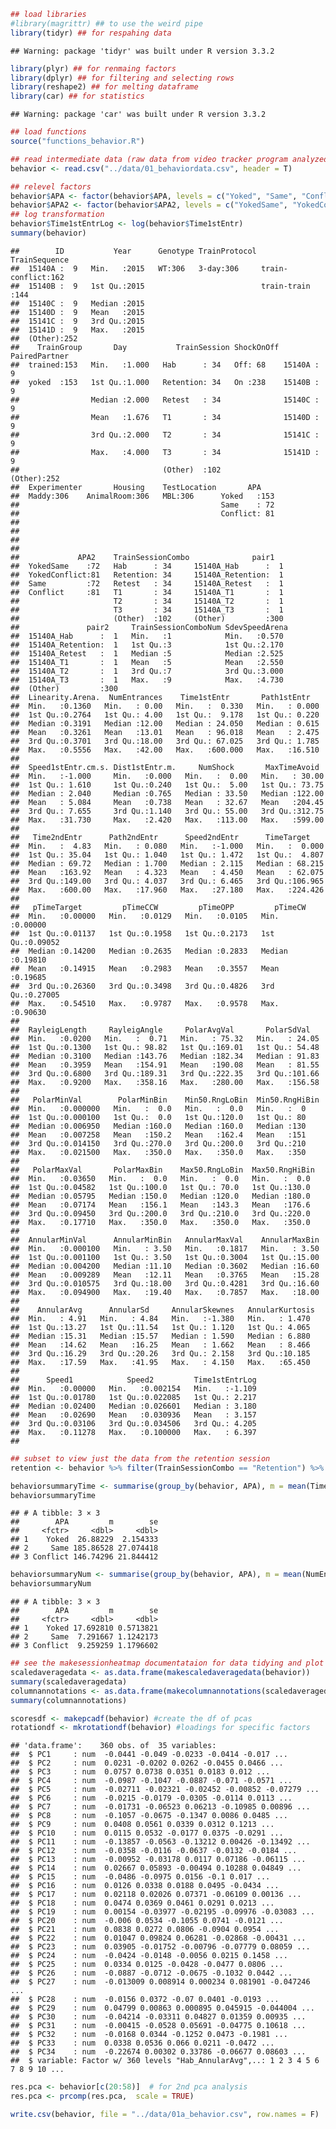 ``` r
## load libraries 
#library(magrittr) ## to use the weird pipe
library(tidyr) ## for respahing data
```

    ## Warning: package 'tidyr' was built under R version 3.3.2

``` r
library(plyr) ## for renmaing factors
library(dplyr) ## for filtering and selecting rows
library(reshape2) ## for melting dataframe
library(car) ## for statistics
```

    ## Warning: package 'car' was built under R version 3.3.2

``` r
## load functions 
source("functions_behavior.R")
```

``` r
## read intermediate data (raw data from video tracker program analyzed in matlab)
behavior <- read.csv("../data/01_behaviordata.csv", header = T)

## relevel factors
behavior$APA <- factor(behavior$APA, levels = c("Yoked", "Same", "Conflict"))
behavior$APA2 <- factor(behavior$APA2, levels = c("YokedSame", "YokedConflict","Same", "Conflict"))
## log transformation 
behavior$Time1stEntrLog <- log(behavior$Time1stEntr) 
summary(behavior)
```

    ##        ID           Year      Genotype TrainProtocol        TrainSequence
    ##  15140A :  9   Min.   :2015   WT:306   3-day:306     train-conflict:162  
    ##  15140B :  9   1st Qu.:2015                          train-train   :144  
    ##  15140C :  9   Median :2015                                              
    ##  15140D :  9   Mean   :2015                                              
    ##  15141C :  9   3rd Qu.:2015                                              
    ##  15141D :  9   Max.   :2015                                              
    ##  (Other):252                                                             
    ##    TrainGroup       Day           TrainSession ShockOnOff PairedPartner
    ##  trained:153   Min.   :1.000   Hab      : 34   Off: 68    15140A :  9  
    ##  yoked  :153   1st Qu.:1.000   Retention: 34   On :238    15140B :  9  
    ##                Median :2.000   Retest   : 34              15140C :  9  
    ##                Mean   :1.676   T1       : 34              15140D :  9  
    ##                3rd Qu.:2.000   T2       : 34              15141C :  9  
    ##                Max.   :4.000   T3       : 34              15141D :  9  
    ##                                (Other)  :102              (Other):252  
    ##  Experimenter       Housing    TestLocation       APA     
    ##  Maddy:306    AnimalRoom:306   MBL:306      Yoked   :153  
    ##                                             Same    : 72  
    ##                                             Conflict: 81  
    ##                                                           
    ##                                                           
    ##                                                           
    ##                                                           
    ##             APA2    TrainSessionCombo              pair1    
    ##  YokedSame    :72   Hab      : 34     15140A_Hab      :  1  
    ##  YokedConflict:81   Retention: 34     15140A_Retention:  1  
    ##  Same         :72   Retest   : 34     15140A_Retest   :  1  
    ##  Conflict     :81   T1       : 34     15140A_T1       :  1  
    ##                     T2       : 34     15140A_T2       :  1  
    ##                     T3       : 34     15140A_T3       :  1  
    ##                     (Other)  :102     (Other)         :300  
    ##               pair2     TrainSessionComboNum SdevSpeedArena 
    ##  15140A_Hab      :  1   Min.   :1            Min.   :0.570  
    ##  15140A_Retention:  1   1st Qu.:3            1st Qu.:2.170  
    ##  15140A_Retest   :  1   Median :5            Median :2.525  
    ##  15140A_T1       :  1   Mean   :5            Mean   :2.550  
    ##  15140A_T2       :  1   3rd Qu.:7            3rd Qu.:3.000  
    ##  15140A_T3       :  1   Max.   :9            Max.   :4.730  
    ##  (Other)         :300                                       
    ##  Linearity.Arena.  NumEntrances    Time1stEntr       Path1stEntr    
    ##  Min.   :0.1360   Min.   : 0.00   Min.   :  0.330   Min.   : 0.000  
    ##  1st Qu.:0.2764   1st Qu.: 4.00   1st Qu.:  9.178   1st Qu.: 0.220  
    ##  Median :0.3191   Median :12.00   Median : 24.050   Median : 0.615  
    ##  Mean   :0.3261   Mean   :13.01   Mean   : 96.018   Mean   : 2.475  
    ##  3rd Qu.:0.3701   3rd Qu.:18.00   3rd Qu.: 67.025   3rd Qu.: 1.785  
    ##  Max.   :0.5556   Max.   :42.00   Max.   :600.000   Max.   :16.510  
    ##                                                                     
    ##  Speed1stEntr.cm.s. Dist1stEntr.m.     NumShock       MaxTimeAvoid   
    ##  Min.   :-1.000     Min.   :0.000   Min.   :  0.00   Min.   : 30.00  
    ##  1st Qu.: 1.610     1st Qu.:0.240   1st Qu.:  5.00   1st Qu.: 73.75  
    ##  Median : 2.040     Median :0.765   Median : 33.50   Median :122.00  
    ##  Mean   : 5.084     Mean   :0.738   Mean   : 32.67   Mean   :204.45  
    ##  3rd Qu.: 7.655     3rd Qu.:1.140   3rd Qu.: 55.00   3rd Qu.:312.75  
    ##  Max.   :31.730     Max.   :2.420   Max.   :113.00   Max.   :599.00  
    ##                                                                      
    ##   Time2ndEntr      Path2ndEntr      Speed2ndEntr      TimeTarget     
    ##  Min.   :  4.83   Min.   : 0.080   Min.   :-1.000   Min.   :  0.000  
    ##  1st Qu.: 35.04   1st Qu.: 1.040   1st Qu.: 1.472   1st Qu.:  4.807  
    ##  Median : 69.72   Median : 1.700   Median : 2.115   Median : 68.215  
    ##  Mean   :163.92   Mean   : 4.323   Mean   : 4.450   Mean   : 62.075  
    ##  3rd Qu.:149.00   3rd Qu.: 4.037   3rd Qu.: 6.465   3rd Qu.:106.965  
    ##  Max.   :600.00   Max.   :17.960   Max.   :27.180   Max.   :224.426  
    ##                                                                      
    ##   pTimeTarget         pTimeCCW         pTimeOPP         pTimeCW       
    ##  Min.   :0.00000   Min.   :0.0129   Min.   :0.0105   Min.   :0.00000  
    ##  1st Qu.:0.01137   1st Qu.:0.1958   1st Qu.:0.2173   1st Qu.:0.09052  
    ##  Median :0.14200   Median :0.2635   Median :0.2833   Median :0.19810  
    ##  Mean   :0.14915   Mean   :0.2983   Mean   :0.3557   Mean   :0.19685  
    ##  3rd Qu.:0.26360   3rd Qu.:0.3498   3rd Qu.:0.4826   3rd Qu.:0.27005  
    ##  Max.   :0.54510   Max.   :0.9787   Max.   :0.9578   Max.   :0.90630  
    ##                                                                       
    ##  RayleigLength     RayleigAngle     PolarAvgVal       PolarSdVal    
    ##  Min.   :0.0200   Min.   :  0.71   Min.   : 75.32   Min.   : 24.05  
    ##  1st Qu.:0.1300   1st Qu.: 98.82   1st Qu.:169.01   1st Qu.: 54.48  
    ##  Median :0.3100   Median :143.76   Median :182.34   Median : 91.83  
    ##  Mean   :0.3959   Mean   :154.91   Mean   :190.08   Mean   : 81.55  
    ##  3rd Qu.:0.6800   3rd Qu.:189.31   3rd Qu.:222.35   3rd Qu.:101.66  
    ##  Max.   :0.9200   Max.   :358.16   Max.   :280.00   Max.   :156.58  
    ##                                                                     
    ##   PolarMinVal        PolarMinBin    Min50.RngLoBin  Min50.RngHiBin
    ##  Min.   :0.000000   Min.   :  0.0   Min.   :  0.0   Min.   :  0   
    ##  1st Qu.:0.000100   1st Qu.:  0.0   1st Qu.:120.0   1st Qu.: 80   
    ##  Median :0.006950   Median :160.0   Median :160.0   Median :130   
    ##  Mean   :0.007258   Mean   :150.2   Mean   :162.4   Mean   :151   
    ##  3rd Qu.:0.014150   3rd Qu.:270.0   3rd Qu.:200.0   3rd Qu.:210   
    ##  Max.   :0.021500   Max.   :350.0   Max.   :350.0   Max.   :350   
    ##                                                                   
    ##   PolarMaxVal       PolarMaxBin    Max50.RngLoBin  Max50.RngHiBin 
    ##  Min.   :0.03650   Min.   :  0.0   Min.   :  0.0   Min.   :  0.0  
    ##  1st Qu.:0.04582   1st Qu.:100.0   1st Qu.: 70.0   1st Qu.:130.0  
    ##  Median :0.05795   Median :150.0   Median :120.0   Median :180.0  
    ##  Mean   :0.07174   Mean   :156.1   Mean   :143.3   Mean   :176.6  
    ##  3rd Qu.:0.09450   3rd Qu.:200.0   3rd Qu.:210.0   3rd Qu.:220.0  
    ##  Max.   :0.17710   Max.   :350.0   Max.   :350.0   Max.   :350.0  
    ##                                                                   
    ##  AnnularMinVal      AnnularMinBin   AnnularMaxVal    AnnularMaxBin  
    ##  Min.   :0.000100   Min.   : 3.50   Min.   :0.1817   Min.   : 3.50  
    ##  1st Qu.:0.001100   1st Qu.: 3.50   1st Qu.:0.3004   1st Qu.:15.00  
    ##  Median :0.004200   Median :11.10   Median :0.3602   Median :16.60  
    ##  Mean   :0.009289   Mean   :12.11   Mean   :0.3765   Mean   :15.28  
    ##  3rd Qu.:0.010575   3rd Qu.:18.00   3rd Qu.:0.4281   3rd Qu.:16.60  
    ##  Max.   :0.094900   Max.   :19.40   Max.   :0.7857   Max.   :18.00  
    ##                                                                     
    ##    AnnularAvg      AnnularSd     AnnularSkewnes   AnnularKurtosis 
    ##  Min.   : 4.91   Min.   : 4.84   Min.   :-1.380   Min.   : 1.470  
    ##  1st Qu.:13.27   1st Qu.:11.54   1st Qu.: 1.120   1st Qu.: 4.065  
    ##  Median :15.31   Median :15.57   Median : 1.590   Median : 6.880  
    ##  Mean   :14.62   Mean   :16.25   Mean   : 1.662   Mean   : 8.466  
    ##  3rd Qu.:16.29   3rd Qu.:20.26   3rd Qu.: 2.158   3rd Qu.:10.185  
    ##  Max.   :17.59   Max.   :41.95   Max.   : 4.150   Max.   :65.450  
    ##                                                                   
    ##      Speed1            Speed2         Time1stEntrLog  
    ##  Min.   :0.00000   Min.   :0.002154   Min.   :-1.109  
    ##  1st Qu.:0.01780   1st Qu.:0.022085   1st Qu.: 2.217  
    ##  Median :0.02400   Median :0.026601   Median : 3.180  
    ##  Mean   :0.02690   Mean   :0.030936   Mean   : 3.157  
    ##  3rd Qu.:0.03106   3rd Qu.:0.034506   3rd Qu.: 4.205  
    ##  Max.   :0.11278   Max.   :0.100000   Max.   : 6.397  
    ## 

``` r
## subset to view just the data from the retention session
retention <- behavior %>% filter(TrainSessionCombo == "Retention") %>%  droplevels() 
```

``` r
behaviorsummaryTime <- summarise(group_by(behavior, APA), m = mean(Time1stEntr), se = sd(Time1stEntr)/sqrt(length(Time1stEntr)))
behaviorsummaryTime
```

    ## # A tibble: 3 × 3
    ##        APA         m        se
    ##     <fctr>     <dbl>     <dbl>
    ## 1    Yoked  26.88229  2.154333
    ## 2     Same 185.86528 27.074418
    ## 3 Conflict 146.74296 21.844412

``` r
behaviorsummaryNum <- summarise(group_by(behavior, APA), m = mean(NumEntrances), se = sd(NumEntrances)/sqrt(length(NumEntrances)))
behaviorsummaryNum
```

    ## # A tibble: 3 × 3
    ##        APA         m        se
    ##     <fctr>     <dbl>     <dbl>
    ## 1    Yoked 17.692810 0.5713821
    ## 2     Same  7.291667 1.1242173
    ## 3 Conflict  9.259259 1.1796602

``` r
## see the makesessionheatmap documentataion for data tidying and plot specifications
scaledaveragedata <- as.data.frame(makescaledaveragedata(behavior))
summary(scaledaveragedata)
columnannotations <- as.data.frame(makecolumnannotations(scaledaveragedata))
summary(columnannotations)
```

``` r
scoresdf <- makepcadf(behavior) #create the df of pcas
rotationdf <- mkrotationdf(behavior) #loadings for specific factors
```

    ## 'data.frame':    360 obs. of  35 variables:
    ##  $ PC1     : num  -0.0441 -0.049 -0.0233 -0.0414 -0.017 ...
    ##  $ PC2     : num  0.0231 -0.0202 0.0262 -0.0455 0.0466 ...
    ##  $ PC3     : num  0.0757 0.0738 0.0351 0.0183 0.012 ...
    ##  $ PC4     : num  -0.0987 -0.1047 -0.0887 -0.071 -0.0571 ...
    ##  $ PC5     : num  -0.02711 -0.02321 -0.02452 -0.00852 -0.07279 ...
    ##  $ PC6     : num  -0.0215 -0.0179 -0.0305 -0.0114 0.0113 ...
    ##  $ PC7     : num  -0.01731 -0.06523 0.06213 -0.10985 0.00896 ...
    ##  $ PC8     : num  -0.1057 -0.0675 -0.1347 0.0086 0.0485 ...
    ##  $ PC9     : num  0.0408 0.0561 0.0339 0.0312 0.1213 ...
    ##  $ PC10    : num  0.0115 0.0532 -0.0177 0.0375 -0.0291 ...
    ##  $ PC11    : num  -0.13857 -0.0563 -0.13212 0.00426 -0.13492 ...
    ##  $ PC12    : num  -0.0358 -0.0116 -0.0637 -0.0132 -0.0184 ...
    ##  $ PC13    : num  -0.00952 -0.03178 0.0117 0.07186 -0.06115 ...
    ##  $ PC14    : num  0.02667 0.05893 -0.00494 0.10288 0.04849 ...
    ##  $ PC15    : num  -0.0486 -0.0975 0.0156 -0.1 0.017 ...
    ##  $ PC16    : num  0.0126 0.0338 0.0188 0.0495 -0.0434 ...
    ##  $ PC17    : num  0.02118 0.02026 0.07371 -0.06109 0.00136 ...
    ##  $ PC18    : num  0.0474 0.0369 0.0461 0.0291 0.0213 ...
    ##  $ PC19    : num  0.00154 -0.03977 -0.02195 -0.09976 -0.03083 ...
    ##  $ PC20    : num  -0.006 0.0534 -0.1055 0.0741 -0.0121 ...
    ##  $ PC21    : num  0.0838 0.0272 0.0806 -0.0904 0.0954 ...
    ##  $ PC22    : num  0.01047 0.09824 0.06281 -0.02868 -0.00431 ...
    ##  $ PC23    : num  0.03905 -0.01752 -0.00796 -0.07779 0.08059 ...
    ##  $ PC24    : num  -0.0424 -0.0148 -0.0056 0.0215 0.1458 ...
    ##  $ PC25    : num  0.0334 0.0125 -0.0428 -0.0477 0.0806 ...
    ##  $ PC26    : num  -0.0887 -0.0712 -0.0675 -0.1032 0.0442 ...
    ##  $ PC27    : num  -0.013009 0.008914 0.000234 0.081901 -0.047246 ...
    ##  $ PC28    : num  -0.0156 0.0372 -0.07 0.0401 -0.0193 ...
    ##  $ PC29    : num  0.04799 0.00863 0.000895 0.045915 -0.044004 ...
    ##  $ PC30    : num  -0.04214 -0.03311 0.04827 0.01359 0.00935 ...
    ##  $ PC31    : num  -0.00415 -0.0528 0.05691 -0.04775 0.10618 ...
    ##  $ PC32    : num  -0.0168 0.0344 -0.1252 0.0473 -0.1981 ...
    ##  $ PC33    : num  0.0338 0.0536 0.066 0.0211 -0.0472 ...
    ##  $ PC34    : num  -0.22674 0.00302 0.33786 -0.06677 0.08603 ...
    ##  $ variable: Factor w/ 360 levels "Hab_AnnularAvg",..: 1 2 3 4 5 6 7 8 9 10 ...

``` r
res.pca <- behavior[c(20:58)]  # for 2nd pca analysis
res.pca <- prcomp(res.pca,  scale = TRUE)
```

``` r
write.csv(behavior, file = "../data/01a_behavior.csv", row.names = F)
```
